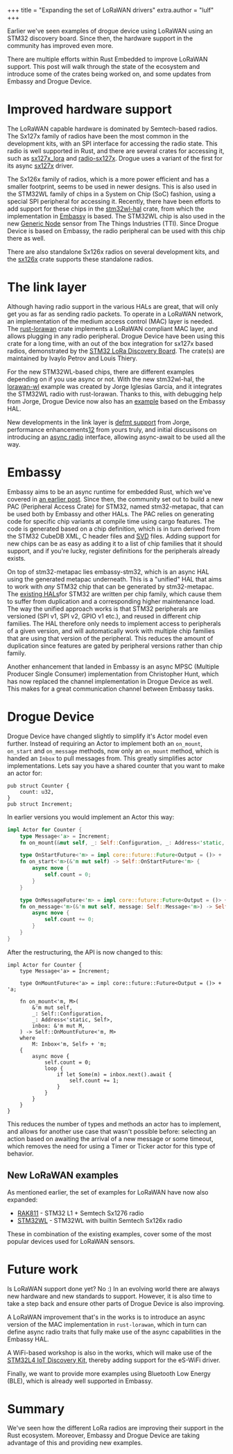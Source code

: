 +++
title = "Expanding the set of LoRaWAN drivers"
extra.author = "lulf"
+++

Earlier we've seen examples of drogue device using LoRaWAN using an STM32 discovery board. Since then, the hardware support in the community has improved even more.

<!-- more -->

There are multiple efforts within Rust Embedded to improve LoRaWAN support. This post will walk through the state of the ecosystem and introduce some of the crates being worked on, and some updates from Embassy and Drogue Device.

# Improved hardware support

The LoRaWAN capable hardware is dominated by Semtech-based radios. The Sx127x family of radios have been the most common in the development kits, with an SPI interface for accessing the radio state. This radio is well supported in Rust, and there are several crates for accessing it, such as [sx127x_lora](https://crates.io/crates/sx127x_lora) and [radio-sx127x](https://crates.io/crates/radio-sx127x). Drogue uses a variant of the first for its async [sx127x](https://github.com/drogue-iot/drogue-device/tree/main/device/src/drivers/lora/sx127x) driver.

The Sx126x family of radios, which is a more power efficient and has a smaller footprint, seems to be used in newer designs. This is also used in the STM32WL family of chips in a System on Chip (SoC) fashion, using a special SPI peripheral for accessing it. Recently, there have been efforts to add support for these chips in the [stm32wl-hal](https://github.com/newAM/stm32wl-hal/) crate, from which the implementation in [Embassy](https://github.com/embassy-rs/embassy) is based. The STM32WL chip is also used in the new [Generic Node](https://www.genericnode.com/) sensor from The Things Industries (TTI). Since Drogue Device is based on Embassy, the radio peripheral can be used with this chip there as well.

There are also standalone Sx126x radios on several development kits, and the [sx126x](https://crates.io/crates/sx126x) crate supports these standalone radios.

# The link layer

Although having radio support in the various HALs are great, that will only get you as far as sending radio packets. To operate in a LoRaWAN network, an implementation of the medium access control (MAC) layer is needed. The [rust-lorawan](https://github.com/ivajloip/rust-lorawan/) crate implements a LoRaWAN compliant MAC layer, and allows plugging in any radio peripheral. Drogue Device have been using this crate for a long time, with an out of the box integration for sx127x based radios, demonstrated by the [STM32 LoRa Discovery Board](https://github.com/drogue-iot/drogue-device/tree/main/examples/stm32l0/lora-discovery). The crate(s) are maintained by Ivaylo Petrov and Louis Thiery.

For the new STM32WL-based chips, there are different examples depending on if you use async or not. With the new stm32wl-hal, the [lorawan-wl](https://github.com/jorgeig-space/lorawan-wl) example was created by Jorge Iglesias Garcia, and it integrates the STM32WL radio with rust-lorawan. Thanks to this, with debugging help from Jorge, Drogue Device now also has an [example](https://github.com/drogue-iot/drogue-device/tree/main/examples/stm32wl/nucleo-wl55) based on the Embassy HAL.

New developments in the link layer is [defmt support](https://github.com/ivajloip/rust-lorawan/pull/45) from Jorge, performance enhancements[1](https://github.com/ivajloip/rust-lorawan/pull/42)[2](https://github.com/ivajloip/rust-lorawan/pull/48) from yours truly, and initial discusisons on introducing an [async radio](https://github.com/ivajloip/rust-lorawan/issues/41) interface, allowing async-await to be used all the way.

# Embassy

Embassy aims to be an async runtime for embedded Rust, which we've covered in [an earlier post](https://blog.drogue.io/drogue-device-rebase/). Since then, the community set out to build a new PAC (Peripheral Access Crate) for STM32, named stm32-metapac, that can be used both by Embassy and other HALs. The PAC relies on generating code for specific chip variants at compile time using cargo features. The code is generated based on a chip definition, which is in turn derived from the STM32 CubeDB XML, C header files and [SVD](https://github.com/stm32-rs/stm32-rs/tree/master/svd) files. Adding support for new chips can be as easy as adding it to a list of chip families that it should support, and if you're lucky, register definitions for the peripherals already exists.

On top of stm32-metapac lies embassy-stm32, which is an async HAL using the generated metapac underneath. This is a "unified" HAL that aims to work with _any_ STM32 chip that can be generated by stm32-metapac. The [existing HALs](https://github.com/stm32-rs)for STM32 are written per chip family, which cause them to suffer from duplication and a corresponding higher maintenance load. The way the unified approach works is that STM32 peripherals are versioned (SPI v1, SPI v2, GPIO v1 etc.), and reused in different chip families. The HAL therefore only needs to implement access to peripherals of a given version, and will automatically work with multiple chip families that are using that version of the peripheral. This reduces the amount of duplication since features are gated by peripheral versions rather than chip family.

Another enhancement that landed in Embassy is an async MPSC (Multiple Producer Single Consumer) implementation from Christopher Hunt, which has now replaced the channel implementation in Drogue Device as well. This makes for a great communication channel between Embassy tasks.

# Drogue Device

Drogue Device have changed slightly to simplify it's Actor model even further. Instead of requiring an Actor to implement both an `on_mount`, `on_start` and `on_message` methods, now only an `on_mount` method, which is handed an `Inbox` to pull messages from. This greatly simplifies actor implementations. Lets say you have a shared counter that you want to make an actor for:

```
pub struct Counter {
    count: u32,
}
pub struct Increment;
```

In earlier versions you would implement an Actor this way:

```rust
impl Actor for Counter {
    type Message<'a> = Increment;
    fn on_mount(&mut self, _: Self::Configuration, _: Address<'static, Self>) { }

    type OnStartFuture<'m> = impl core::future::Future<Output = ()> + 'm;
    fn on_start<'m>(&'m mut self) -> Self::OnStartFuture<'m> {
        async move {
            self.count = 0;
        }
    }

    type OnMessageFuture<'m> = impl core::future::Future<Output = ()> + 'm;
    fn on_message<'m>(&'m mut self, message: Self::Message<'m>) -> Self::OnMessageFuture<'m> {
        async move {
            self.count += 0;
        }
    }
}
```

After the restructuring, the API is now changed to this:

```
impl Actor for Counter {
    type Message<'a> = Increment;

    type OnMountFuture<'a> = impl core::future::Future<Output = ()> + 'a;

    fn on_mount<'m, M>(
        &'m mut self,
        _: Self::Configuration,
        _: Address<'static, Self>,
        inbox: &'m mut M,
    ) -> Self::OnMountFuture<'m, M>
    where
        M: Inbox<'m, Self> + 'm;
    {
        async move {
            self.count = 0;
            loop {
                if let Some(m) = inbox.next().await {
                    self.count += 1;
                }
            }
        }
    }
}
```

This reduces the number of types and methods an actor has to implement, and allows for another use case that wasn't possible before: selecting an action based on awaiting the arrival of a new message or some timeout, which removes the need for using a Timer or Ticker actor for this type of behavior.

## New LoRaWAN examples

As mentioned earlier, the set of examples for LoRaWAN have now also expanded:


* [RAK811](https://github.com/drogue-iot/drogue-device/tree/main/examples/stm32l1/rak811) - STM32 L1 + Semtech Sx1276 radio
* [STM32WL](https://github.com/drogue-iot/drogue-device/tree/main/examples/stm32wl/nucleo-wl55) - STM32WL with builtin Semtech Sx126x radio 

These in combination of the existing examples, cover some of the most popular devices used for LoRaWAN sensors.

# Future work

Is LoRaWAN support done yet? No :) In an evolving world there are always new hardware and new standards to support. However, it is also time to take a step back and ensure other parts of Drogue Device is also improving. 

A LoRaWAN improvement that's in the works is to introduce an async version of the MAC implementation in `rust-lorawan`, which in turn can define async radio traits that fully make use of the async capabilities in the Embassy HAL.

A WiFi-based workshop is also in the works, which will make use of the [STM32L4 IoT Discovery Kit](https://www.st.com/en/evaluation-tools/b-l475e-iot01a.html), thereby adding support for the eS-WiFi driver.

Finally, we want to provide more examples using Bluetooth Low Energy (BLE), which is already well supported in Embassy.

# Summary

We've seen how the different LoRa radios are improving their support in the Rust ecosystem. Moreover, Embassy and Drogue Device are taking advantage of this and providing new examples.
